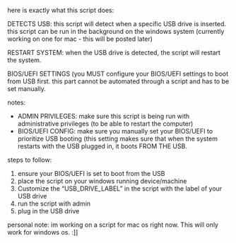 here is exactly what this script does: 

DETECTS USB: this script will detect when a specific USB drive is inserted. this script can be run in the background on the windows system (currently working on one for mac - this will be posted later)

RESTART SYSTEM: when the USB drive is detected, the script will restart the system. 

BIOS/UEFI SETTINGS (you MUST configure your BIOS/UEFI settings to boot from USB first. this part cannot be automated through a script and has to be set manually. 

notes: 

- ADMIN PRIVILEGES: make sure this script is being run with administrative privileges (to be able to restart the computer) 
- BIOS/UEFI CONFIG: make sure you manually set your BIOS/UEFI to prioritize USB booting (this setting makes sure that when the system restarts with the USB plugged in, it boots FROM THE USB. 

steps to follow:

1. ensure your BIOS/UEFI is set to boot from the USB
2. place the script on your windows running device/machine 
3. Customize the “USB_DRIVE_LABEL” in the script with the label of your USB drive
4. run the script with admin 
5. plug in the USB drive

personal note: im working on a script for mac os right now. This will only work for windows os. :]]
